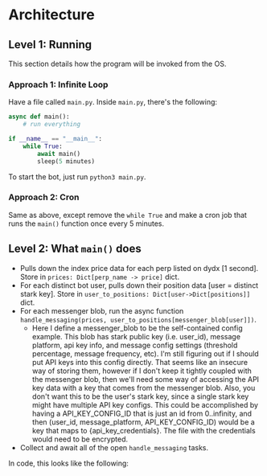 # Architecture

## Level 1: Running
This section details how the program will be invoked from the OS.

### Approach 1: Infinite Loop
Have a file called `main.py`. Inside `main.py`, there's the following:
```python
async def main():
    # run everything

if __name__ == "__main__":
    while True:
        await main()
        sleep(5 minutes)
```
To start the bot, just run `python3 main.py`.

### Approach 2: Cron
Same as above, except remove the `while True` and make a cron job that runs the `main()` function once every 5 minutes.

## Level 2: What `main()` does
* Pulls down the index price data for each perp listed on dydx [1 second]. Store in `prices: Dict[perp_name -> price]` dict.
* For each distinct bot user, pulls down their position data [user = distinct stark key]. Store in `user_to_positions: Dict[user->Dict[positions]]` dict.
* For each messenger blob, run the async function `handle_messaging(prices, user_to_positions[messenger_blob[user]])`.
    * Here I define a messenger_blob to be the self-contained config example. This blob has stark public key (i.e. user_id), message platform, api key info, and message config settings (threshold percentage, message frequency, etc). I'm still figuring out if I should put API keys into this config directly. That seems like an insecure way of storing them, however if I don't keep it tightly coupled with the messenger blob, then we'll need some way of accessing the API key data with a key that comes from the messenger blob. Also, you don't want this to be the user's stark key, since a single stark key might have multiple API key configs. This could be accomplished by having a API_KEY_CONFIG_ID that is just an id from 0..infinity, and then (user_id, message_platform, API_KEY_CONFIG_ID) would be a key that maps to {api_key_credentials}. The file with the credentials would need to be encrypted.
* Collect and await all of the open `handle_messaging` tasks.

In code, this looks like the following:
```python

```